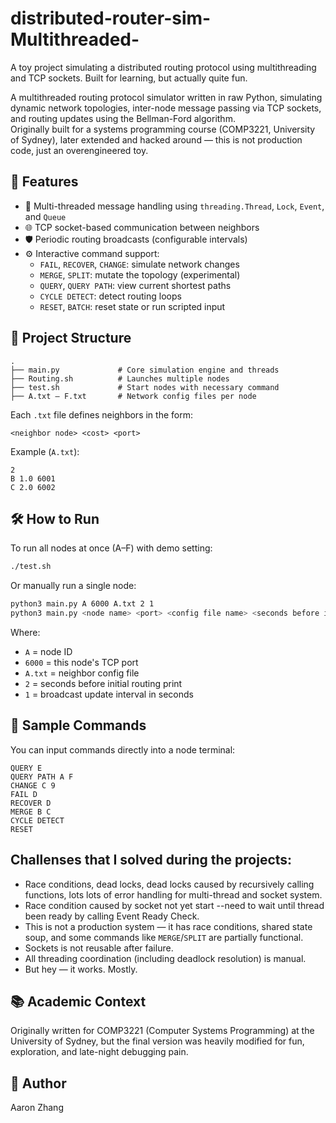 # distributed-router-sim-Multithreaded-
A toy project simulating a distributed routing protocol using multithreading and TCP sockets. Built for learning, but actually quite fun.

A multithreaded routing protocol simulator written in raw Python, simulating dynamic network topologies, inter-node message passing via TCP sockets, and routing updates using the Bellman-Ford algorithm.  
Originally built for a systems programming course (COMP3221, University of Sydney), later extended and hacked around — this is not production code, just an overengineered toy.

## 🚀 Features

- 🧅 Multi-threaded message handling using `threading.Thread`, `Lock`, `Event`, and `Queue`
- 🌐 TCP socket-based communication between neighbors
- 🛡️ Periodic routing broadcasts (configurable intervals)
- ⚙️ Interactive command support:
  - `FAIL`, `RECOVER`, `CHANGE`: simulate network changes
  - `MERGE`, `SPLIT`: mutate the topology (experimental)
  - `QUERY`, `QUERY PATH`: view current shortest paths
  - `CYCLE DETECT`: detect routing loops
  - `RESET`, `BATCH`: reset state or run scripted input

## 📁 Project Structure

```
.
├── main.py             # Core simulation engine and threads
├── Routing.sh          # Launches multiple nodes
├── test.sh             # Start nodes with necessary command
├── A.txt – F.txt       # Network config files per node
```

Each `.txt` file defines neighbors in the form:

```
<neighbor node> <cost> <port>
```

Example (`A.txt`):
```
2
B 1.0 6001
C 2.0 6002
```

## 🛠 How to Run

To run all nodes at once (A–F) with demo setting:

```bash
./test.sh
```

Or manually run a single node:

```bash
python3 main.py A 6000 A.txt 2 1
python3 main.py <node name> <port> <config file name> <seconds before initial routing print> <broadcast update interval>
```

Where:
- `A` = node ID
- `6000` = this node's TCP port
- `A.txt` = neighbor config file
- `2` = seconds before initial routing print
- `1` = broadcast update interval in seconds

## 🧪 Sample Commands

You can input commands directly into a node terminal:

```
QUERY E
QUERY PATH A F
CHANGE C 9
FAIL D
RECOVER D
MERGE B C
CYCLE DETECT
RESET
```


## Challenses that I solved during the projects:

- Race conditions, dead locks, dead locks caused by recursively calling functions, lots lots of error handling for multi-thread and socket system.
- Race condition caused by socket not yet start --need to wait until thread been ready by calling Event Ready Check.
- This is not a production system — it has race conditions, shared state soup, and some commands like `MERGE`/`SPLIT` are partially functional.
- Sockets is not reusable after failure.
- All threading coordination (including deadlock resolution) is manual.
- But hey — it works. Mostly.

## 📚 Academic Context

Originally written for COMP3221 (Computer Systems Programming) at the University of Sydney, but the final version was heavily modified for fun, exploration, and late-night debugging pain.

## 👤 Author

Aaron Zhang


